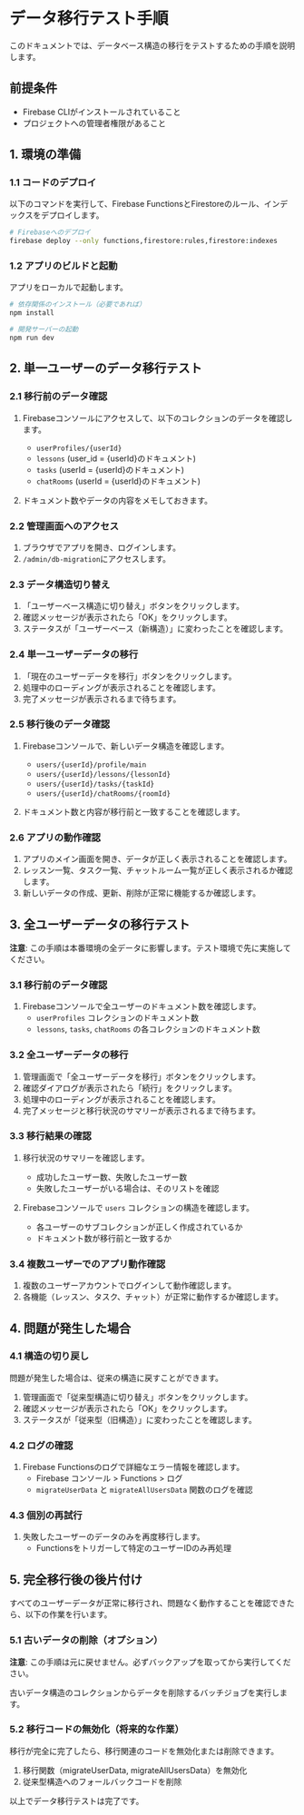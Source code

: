 # データ移行テスト手順

このドキュメントでは、データベース構造の移行をテストするための手順を説明します。

## 前提条件

- Firebase CLIがインストールされていること
- プロジェクトへの管理者権限があること

## 1. 環境の準備

### 1.1 コードのデプロイ

以下のコマンドを実行して、Firebase FunctionsとFirestoreのルール、インデックスをデプロイします。

```bash
# Firebaseへのデプロイ
firebase deploy --only functions,firestore:rules,firestore:indexes
```

### 1.2 アプリのビルドと起動

アプリをローカルで起動します。

```bash
# 依存関係のインストール（必要であれば）
npm install

# 開発サーバーの起動
npm run dev
```

## 2. 単一ユーザーのデータ移行テスト

### 2.1 移行前のデータ確認

1. Firebaseコンソールにアクセスして、以下のコレクションのデータを確認します。
   - `userProfiles/{userId}`
   - `lessons` (user_id = {userId}のドキュメント)
   - `tasks` (userId = {userId}のドキュメント)
   - `chatRooms` (userId = {userId}のドキュメント)

2. ドキュメント数やデータの内容をメモしておきます。

### 2.2 管理画面へのアクセス

1. ブラウザでアプリを開き、ログインします。
2. `/admin/db-migration`にアクセスします。

### 2.3 データ構造切り替え

1. 「ユーザーベース構造に切り替え」ボタンをクリックします。
2. 確認メッセージが表示されたら「OK」をクリックします。
3. ステータスが「ユーザーベース（新構造）」に変わったことを確認します。

### 2.4 単一ユーザーデータの移行

1. 「現在のユーザーデータを移行」ボタンをクリックします。
2. 処理中のローディングが表示されることを確認します。
3. 完了メッセージが表示されるまで待ちます。

### 2.5 移行後のデータ確認

1. Firebaseコンソールで、新しいデータ構造を確認します。
   - `users/{userId}/profile/main`
   - `users/{userId}/lessons/{lessonId}`
   - `users/{userId}/tasks/{taskId}`
   - `users/{userId}/chatRooms/{roomId}`

2. ドキュメント数と内容が移行前と一致することを確認します。

### 2.6 アプリの動作確認

1. アプリのメイン画面を開き、データが正しく表示されることを確認します。
2. レッスン一覧、タスク一覧、チャットルーム一覧が正しく表示されるか確認します。
3. 新しいデータの作成、更新、削除が正常に機能するか確認します。

## 3. 全ユーザーデータの移行テスト

**注意**: この手順は本番環境の全データに影響します。テスト環境で先に実施してください。

### 3.1 移行前のデータ確認

1. Firebaseコンソールで全ユーザーのドキュメント数を確認します。
   - `userProfiles` コレクションのドキュメント数
   - `lessons`, `tasks`, `chatRooms` の各コレクションのドキュメント数

### 3.2 全ユーザーデータの移行

1. 管理画面で「全ユーザーデータを移行」ボタンをクリックします。
2. 確認ダイアログが表示されたら「続行」をクリックします。
3. 処理中のローディングが表示されることを確認します。
4. 完了メッセージと移行状況のサマリーが表示されるまで待ちます。

### 3.3 移行結果の確認

1. 移行状況のサマリーを確認します。
   - 成功したユーザー数、失敗したユーザー数
   - 失敗したユーザーがいる場合は、そのリストを確認

2. Firebaseコンソールで `users` コレクションの構造を確認します。
   - 各ユーザーのサブコレクションが正しく作成されているか
   - ドキュメント数が移行前と一致するか

### 3.4 複数ユーザーでのアプリ動作確認

1. 複数のユーザーアカウントでログインして動作確認します。
2. 各機能（レッスン、タスク、チャット）が正常に動作するか確認します。

## 4. 問題が発生した場合

### 4.1 構造の切り戻し

問題が発生した場合は、従来の構造に戻すことができます。

1. 管理画面で「従来型構造に切り替え」ボタンをクリックします。
2. 確認メッセージが表示されたら「OK」をクリックします。
3. ステータスが「従来型（旧構造）」に変わったことを確認します。

### 4.2 ログの確認

1. Firebase Functionsのログで詳細なエラー情報を確認します。
   - Firebase コンソール > Functions > ログ
   - `migrateUserData` と `migrateAllUsersData` 関数のログを確認

### 4.3 個別の再試行

1. 失敗したユーザーのデータのみを再度移行します。
   - Functionsをトリガーして特定のユーザーIDのみ再処理

## 5. 完全移行後の後片付け

すべてのユーザーデータが正常に移行され、問題なく動作することを確認できたら、以下の作業を行います。

### 5.1 古いデータの削除（オプション）

**注意**: この手順は元に戻せません。必ずバックアップを取ってから実行してください。

古いデータ構造のコレクションからデータを削除するバッチジョブを実行します。

### 5.2 移行コードの無効化（将来的な作業）

移行が完全に完了したら、移行関連のコードを無効化または削除できます。

1. 移行関数（migrateUserData, migrateAllUsersData）を無効化
2. 従来型構造へのフォールバックコードを削除

以上でデータ移行テストは完了です。 